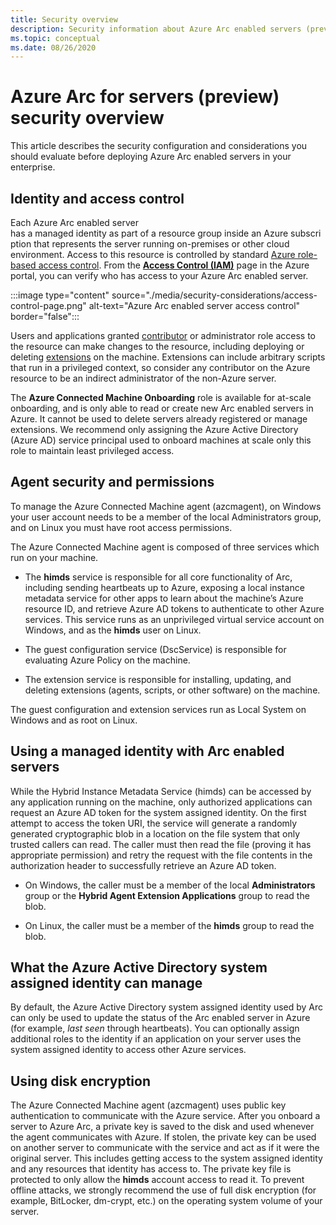 ```yaml
---
title: Security overview
description: Security information about Azure Arc enabled servers (preview).
ms.topic: conceptual
ms.date: 08/26/2020
---
```


# Azure Arc for servers (preview) security overview

This article describes the security configuration and considerations you should evaluate before deploying Azure Arc enabled servers in your enterprise.

## Identity and access control

Each Azure Arc enabled server has a managed identity as part of a resource group inside an Azure subscription that represents the server running on-premises or other cloud environment. Access to this resource is controlled by standard [Azure role-based access control](../../role-based-access-control/overview.md). From the [**Access Control (IAM)**](../../role-based-access-control/role-assignments-portal.md#access-control-iam) page in the Azure portal, you can verify who has access to your Azure Arc enabled server.

:::image type="content" source="./media/security-considerations/access-control-page.png" alt-text="Azure Arc enabled server access control" border="false":::

Users and applications granted [contributor](../../role-based-access-control/built-in-roles.md#contributor) or administrator role access to the resource can make changes to the resource, including deploying or deleting [extensions](manage-vm-extensions.md) on the machine. Extensions can include arbitrary scripts that run in a privileged context, so consider any contributor on the Azure resource to be an indirect administrator of the non-Azure server.

The **Azure Connected Machine Onboarding** role is available for at-scale onboarding, and is only able to read or create new Arc enabled servers in Azure. It cannot be used to delete servers already registered or manage extensions. We recommend only assigning the Azure Active Directory (Azure AD) service principal used to onboard machines at scale only this role to maintain least privileged access.

## Agent security and permissions

To manage the Azure Connected Machine agent (azcmagent), on Windows your user account needs to be a member of the local Administrators group, and on Linux you must have root access permissions.

The Azure Connected Machine agent is composed of three services which run on your machine.

* The **himds** service is responsible for all core functionality of Arc, including sending heartbeats up to Azure, exposing a local instance metadata service for other apps to learn about the machine’s Azure resource ID, and retrieve Azure AD tokens to authenticate to other Azure services. This service runs as an unprivileged virtual service account on Windows, and as the **himds** user on Linux.

* The guest configuration service (DscService) is responsible for evaluating Azure Policy on the machine.

* The extension service is responsible for installing, updating, and deleting extensions (agents, scripts, or other software) on the machine.

The guest configuration and extension services run as Local System on Windows and as root on Linux.

## Using a managed identity with Arc enabled servers

While the Hybrid Instance Metadata Service (himds) can be accessed by any application running on the machine, only authorized applications can request an Azure AD token for the system assigned identity. On the first attempt to access the token URI, the service will generate a randomly generated cryptographic blob in a location on the file system that only trusted callers can read. The caller must then read the file (proving it has appropriate permission) and retry the request with the file contents in the authorization header to successfully retrieve an Azure AD token.

* On Windows, the caller must be a member of the local **Administrators** group or the **Hybrid Agent Extension Applications** group to read the blob.

* On Linux, the caller must be a member of the **himds** group to read the blob. 

## What the Azure Active Directory system assigned identity can manage

By default, the Azure Active Directory system assigned identity used by Arc can only be used to update the status of the Arc enabled server in Azure (for example, *last seen* through heartbeats). You can optionally assign additional roles to the identity if an application on your server uses the system assigned identity to access other Azure services.

## Using disk encryption

The Azure Connected Machine agent (azcmagent) uses public key authentication to communicate with the Azure service. After you onboard a server to Azure Arc, a private key is saved to the disk and used whenever the agent communicates with Azure. If stolen, the private key can be used on another server to communicate with the service and act as if it were the original server. This includes getting access to the system assigned identity and any resources that identity has access to. The private key file is protected to only allow the **himds** account access to read it. To prevent offline attacks, we strongly recommend the use of full disk encryption (for example, BitLocker, dm-crypt, etc.) on the operating system volume of your server.
